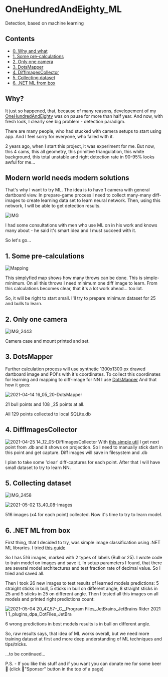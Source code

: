 # OneHundredAndEighty_ML

Detection, based on machine learning

## Contents
* [0. Why and what](https://github.com/YellowFive5/OneHundredAndEighty_ML#why)
* [1. Some pre-calculations](https://github.com/YellowFive5/OneHundredAndEighty_ML#1-some-pre-calculations)
* [2. Only one camera](https://github.com/YellowFive5/OneHundredAndEighty_ML#2-only-one-camera)
* [3. DotsMapper](https://github.com/YellowFive5/OneHundredAndEighty_ML#3-dotsmapper)
* [4. DiffImagesCollector](https://github.com/YellowFive5/OneHundredAndEighty_ML#4-diffimagescollector)
* [5. Collecting dataset](https://github.com/YellowFive5/OneHundredAndEighty_ML/blob/main/README.md#5-collecting-dataset)
* [6. .NET ML from box](https://github.com/YellowFive5/OneHundredAndEighty_ML/blob/main/README.md#6-net-ml-from-box)

## Why?

It just so happened, that, because of many reasons, developement of my [OneHundredAndEighty](https://github.com/YellowFive5/OneHundredAndEighty) was on pause for more than half year. And now, with fresh look, I clearly see big problem - detection paradigm.

There are many people, who had stucked with camera setups to start using app. And I feel sorry for everyone, who failed with it.

2 years ago, when I start this project, it was experiment for me. But now, this 4 cams, this all geometry, this primitive triangulation, this white background, this total unstable and right detection rate in 90-95% looks awful for me...

## Modern world needs modern solutions

That's why I want to try ML. The idea is to have 1 camera with general dartboard view. In prepare-game process I need to collect many-many diff-images to create learning data set to learn neural network. Then, using this network, I will be able to get detection results.

![IMG](https://user-images.githubusercontent.com/42347722/114268242-d2ae8280-9a08-11eb-93a8-f24947e13dc6.jpg)

I had some consultations with men who use ML on in his work and knows many about - he said it's smart idea and I must succeed with it.

So let's go...

## 1. Some pre-calculations
![Mapping](https://user-images.githubusercontent.com/42347722/114311826-fc46d700-9af8-11eb-926e-806838f7d4d0.jpg)

This simplyfied map shows how many throws can be done. This is simple-minimum. On all this throws I need minimum one diff image to learn. From this calculations becomes clear, that it's a lot work ahead... too lot.

So, it will be right to start small. I'll try to prepare minimum dataset for 25 and bulls to learn.

## 2. Only one camera
![IMG_2443](https://user-images.githubusercontent.com/42347722/114311813-f0f3ab80-9af8-11eb-99e9-6eacbfecab15.jpeg)

Camera case and mount printed and set.

## 3. DotsMapper
Further calculation process will use synthetic 1300x1300 px drawed dartboard image and POI's with it's coordinates. To collect this coordinates for learning and mapping to diff-image for NN I use [DotsMapper](https://github.com/YellowFive5/OneHundredAndEighty_ML/tree/main/DotsMapper) And that how it goes:

![2021-04-14 16_05_20-DotsMapper](https://user-images.githubusercontent.com/42347722/114715164-749cda80-9d3b-11eb-8573-dd5fb24479d8.png)

21 bull points and 108 _25 points at all.

All 129 points collected to local SQLite.db

## 4. DiffImagesCollector
![2021-04-25 14_12_05-DiffImagesCollector](https://user-images.githubusercontent.com/42347722/115991400-e04f3500-a5d0-11eb-8513-81911357cad2.png)
With [this simple util](https://github.com/YellowFive5/OneHundredAndEighty_ML/tree/main/DiffImagesCollector) I get next point from .db and it shows on projection. So I need to manually stick dart in this point and get capture. Diff images will save in filesystem and .db 

I plan to take some 'clear' diff-captures for each point. After that I will have small dataset to try to learn NN.

## 5. Collecting dataset
![IMG_2458](https://user-images.githubusercontent.com/42347722/116810408-506b3700-ab4c-11eb-80bb-cb4b053b9688.jpeg)

![2021-05-02 13_40_08-Images](https://user-images.githubusercontent.com/42347722/116810461-94f6d280-ab4c-11eb-83ed-6a7da7f0e0a9.png)

516 images (x4 for each point) collected. Now it's time to try to learn model.

## 6. .NET ML from box
First thing, that I decided to try, was simple image classification using .NET ML libraries. I tried [this guide](https://analyticsindiamag.com/step-by-step-guide-for-image-classification-using-ml-net/)

So I has 516 images, marked with 2 types of labels (Bull or 25). I wrote code to train model on images and save it. In setup parameters I found, that there are several model architectures and test fraction rate of decimal value. So I tried and saved all.

Then I took 26 new images to test results of learned models predictions: 5 straight sticks in bull, 5 sticks in bull on different angle, 8 straight sticks in 25 and 5 sticks in 25 on different angle. Then I tested all this images on all models and printed right predictions count:

![2021-05-04 20_47_57-_C__Program Files_JetBrains_JetBrains Rider 2021 1 1_plugins_dpa_DotFiles_JetBra](https://user-images.githubusercontent.com/42347722/117103593-4a12d000-ad83-11eb-81b5-c94700d8c48b.png)

6 wrong predictions in best models results is in bull on different angle.

So, raw results says, that idea of ML works overall, but we need more training dataset at first and more deep understanding of ML techniques and tips/tricks.

...to be continued...

P.S. - If you like this stuff and if you want you can donate me for some beer 🍻 (click 💜"Sponsor" button in the top of a page)
